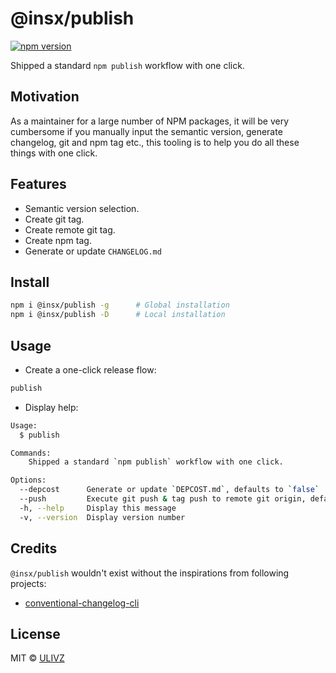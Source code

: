 # @insx/publish

[![npm version](https://badgen.net/npm/v/@insx/publish)](https://npm.im/@insx/publish) 

Shipped a standard `npm publish` workflow with one click.

## Motivation

As a maintainer for a large number of NPM packages, it will be very cumbersome if you manually input the semantic version, generate changelog, git and npm tag etc., this tooling is to help you do all these things with one click.

## Features

- Semantic version selection.
- Create git tag.
- Create remote git tag.
- Create npm tag.
- Generate or update `CHANGELOG.md`

## Install

```bash
npm i @insx/publish -g      # Global installation
npm i @insx/publish -D      # Local installation
```

## Usage

- Create a one-click release flow:

```bash
publish
```

- Display help:

```bash
Usage:
  $ publish

Commands:
    Shipped a standard `npm publish` workflow with one click.

Options:
  --depcost      Generate or update `DEPCOST.md`, defaults to `false`
  --push         Execute git push & tag push to remote git origin, defaults to `true`
  -h, --help     Display this message
  -v, --version  Display version number
```

## Credits

`@insx/publish` wouldn't exist without the inspirations from following projects:

- [conventional-changelog-cli](https://github.com/conventional-changelog/conventional-changelog/tree/master/packages/conventional-changelog-cli)


## License

MIT &copy; [ULIVZ](https://github.com/sponsors/ulivz)